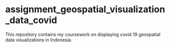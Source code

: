 # assignment_geospatial_visualization_data_covid
This repository contains my coursework on displaying covid 19 geospatial data visualizations in Indonesia.
